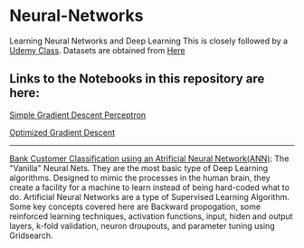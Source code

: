 # Neural-Networks
Learning Neural Networks and Deep Learning
This is closely followed by a [Udemy Class](https://www.udemy.com/deeplearning/learn/v4/overview).
Datasets are obtained from [Here](https://www.superdatascience.com/deep-learning/)

## Links to the Notebooks in this repository are here:

[Simple Gradient Descent Perceptron](https://nbviewer.jupyter.org/github/TarunSunkaraneni/Neural-Networks/blob/master/Gradient%20Descent/Simple%20Gradient%20Descent%20Perceptron.ipynb)

[Optimized Gradient Descent](https://nbviewer.jupyter.org/github/TarunSunkaraneni/Neural-Networks/blob/master/Gradient%20Descent/Optimized%20Gradient%20Descent%20Neural%20Net.ipynb)

---

[Bank Customer Classification using an Atrificial Neural Network(ANN)](https://nbviewer.jupyter.org/github/TarunSunkaraneni/Neural-Networks/blob/master/Deep_Learning/Supervised%20Deep%20Learning/Artificial%20Neural%20Networks%20%28ANN%29/ANN/Notebook/ANN_Bank_Customer_Classification.ipynb): The "Vanilla" Neural Nets. They are the most basic type of Deep Learning algorithms. Designed to mimic the processes in the human brain, they create a facility for a machine to learn instead of being hard-coded what to do. Artificial Neural Networks are a type of Supervised Learning Algorithm. Some key concepts covered here are Backward propogation, some reinforced learning techniques, activation functions, input, hiden and output layers, k-fold validation, neuron droupouts, and parameter tuning using Gridsearch.
